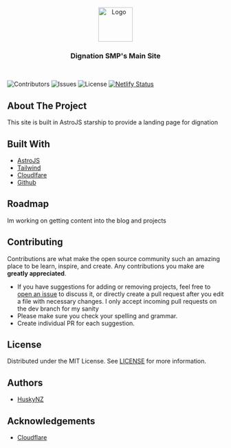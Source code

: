 <br/>
<p align="center">
  <a href="https://github.com/dignation/website">
    <img src="https://dig.blob.core.windows.net/public/New_Project_3.png?sp=r&st=2024-08-31T18:40:19Z&se=2030-01-01T01:40:19Z&spr=https&sv=2022-11-02&sr=c&sig=GONdaubyx2Hczt7dae%2Fvlnocb7VfisxotnLEstT8w9Y%3D" alt="Logo" width="80" height="80">
  </a>

  <h3 align="center">Dignation SMP's Main Site</h3>
  <br>

</p>

![Contributors](https://img.shields.io/github/contributors/dignation/website?color=dark-green) ![Issues](https://img.shields.io/github/issues/dignation/website) ![License](https://img.shields.io/github/license/dignation/website) [![Netlify Status](https://api.netlify.com/api/v1/badges/ef5c3182-ef99-4e67-860d-21fa579ff4ed/deploy-status)](https://app.netlify.com/sites/huskynz/deploys?branch=master)

## About The Project

This site is built in AstroJS starship to provide a landing page for dignation
## Built With

- [AstroJS](https://astro.build/)
- [Tailwind](https://tailwindcss.com/)
- [Cloudlfare](https://www.cloudflare.com/)
- [Github](https://github.com/)

## Roadmap

Im working on getting content into the blog and projects

## Contributing

Contributions are what make the open source community such an amazing place to be learn, inspire, and create. Any contributions you make are **greatly appreciated**.

- If you have suggestions for adding or removing projects, feel free to [open an issue](https://github.com/dignation/website/issues/new) to discuss it, or directly create a pull request after you edit a file with necessary changes. I only accept incoming pull requests on the dev branch for my sanity
- Please make sure you check your spelling and grammar.
- Create individual PR for each suggestion.

## License

Distributed under the MIT License. See [LICENSE](https://github.com/dignation/website/blob/master/LICENSE) for more information.

## Authors

- [HuskyNZ](https://www.husky.nz)

## Acknowledgements

- [Cloudflare](https://cloudflare.com)
